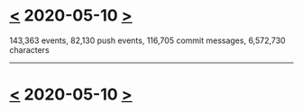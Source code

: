 # [<](2020-05-09.md) 2020-05-10 [>](2020-05-11.md)

143,363 events, 82,130 push events, 116,705 commit messages, 6,572,730 characters



---

# [<](2020-05-09.md) 2020-05-10 [>](2020-05-11.md)

